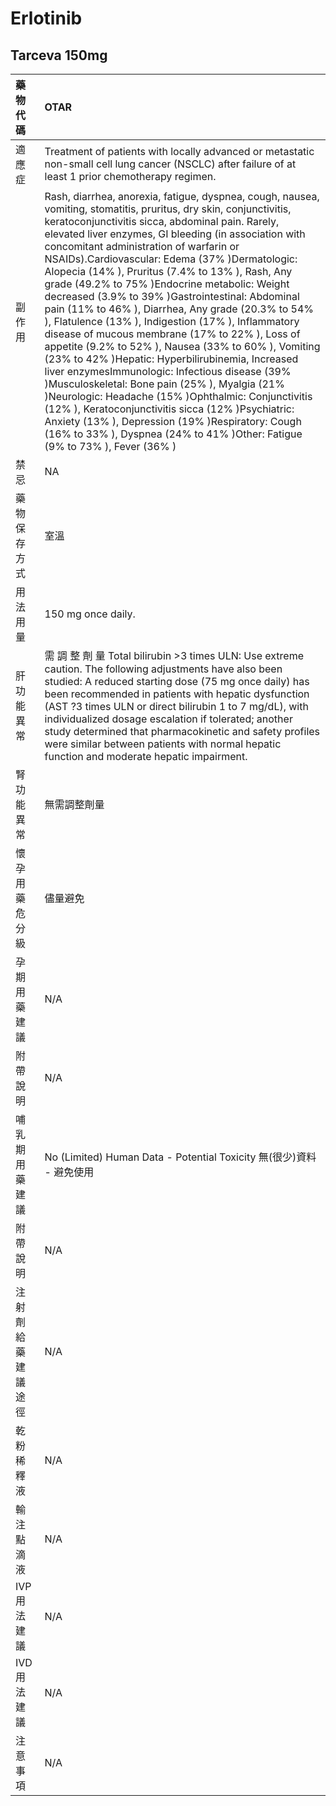 # Erlotinib

## Tarceva 150mg

| 藥物代碼           | OTAR                                                                                                                                                                                                                                                                                                                                                                                                                                                                                                                                                                                                                                                                                                                                                                                                                                                                                                                                                                                                                                                                                                                |
|:-------------------|:--------------------------------------------------------------------------------------------------------------------------------------------------------------------------------------------------------------------------------------------------------------------------------------------------------------------------------------------------------------------------------------------------------------------------------------------------------------------------------------------------------------------------------------------------------------------------------------------------------------------------------------------------------------------------------------------------------------------------------------------------------------------------------------------------------------------------------------------------------------------------------------------------------------------------------------------------------------------------------------------------------------------------------------------------------------------------------------------------------------------|
| 適應症             | Treatment of patients with locally advanced or metastatic non-small cell lung cancer (NSCLC) after failure of at least 1 prior chemotherapy regimen.                                                                                                                                                                                                                                                                                                                                                                                                                                                                                                                                                                                                                                                                                                                                                                                                                                                                                                                                                                |
| 副作用             | Rash, diarrhea, anorexia, fatigue, dyspnea, cough, nausea, vomiting, stomatitis, pruritus, dry skin, conjunctivitis, keratoconjunctivitis sicca, abdominal pain. Rarely, elevated liver enzymes, GI bleeding (in association with concomitant administration of warfarin or NSAIDs).Cardiovascular: Edema (37% )Dermatologic: Alopecia (14% ), Pruritus (7.4% to 13% ), Rash, Any grade (49.2% to 75% )Endocrine metabolic: Weight decreased (3.9% to 39% )Gastrointestinal: Abdominal pain (11% to 46% ), Diarrhea, Any grade (20.3% to 54% ), Flatulence (13% ), Indigestion (17% ), Inflammatory disease of mucous membrane (17% to 22% ), Loss of appetite (9.2% to 52% ), Nausea (33% to 60% ), Vomiting (23% to 42% )Hepatic: Hyperbilirubinemia, Increased liver enzymesImmunologic: Infectious disease (39% )Musculoskeletal: Bone pain (25% ), Myalgia (21% )Neurologic: Headache (15% )Ophthalmic: Conjunctivitis (12% ), Keratoconjunctivitis sicca (12% )Psychiatric: Anxiety (13% ), Depression (19% )Respiratory: Cough (16% to 33% ), Dyspnea (24% to 41% )Other: Fatigue (9% to 73% ), Fever (36% ) |
| 禁忌               | NA                                                                                                                                                                                                                                                                                                                                                                                                                                                                                                                                                                                                                                                                                                                                                                                                                                                                                                                                                                                                                                                                                                                  |
| 藥物保存方式       | 室溫                                                                                                                                                                                                                                                                                                                                                                                                                                                                                                                                                                                                                                                                                                                                                                                                                                                                                                                                                                                                                                                                                                                |
| 用法用量           | 150 mg once daily.                                                                                                                                                                                                                                                                                                                                                                                                                                                                                                                                                                                                                                                                                                                                                                                                                                                                                                                                                                                                                                                                                                  |
| 肝功能異常         | 需 調 整 劑 量  Total bilirubin >3 times ULN: Use extreme caution. The following adjustments have also been studied: A reduced starting dose (75 mg once daily) has been recommended in patients with hepatic dysfunction (AST ?3 times ULN or direct bilirubin 1 to 7 mg/dL), with individualized dosage escalation if tolerated; another study determined that pharmacokinetic and safety profiles were similar between patients with normal hepatic function and moderate hepatic impairment.                                                                                                                                                                                                                                                                                                                                                                                                                                                                                                                                                                                                                    |
| 腎功能異常         | 無需調整劑量                                                                                                                                                                                                                                                                                                                                                                                                                                                                                                                                                                                                                                                                                                                                                                                                                                                                                                                                                                                                                                                                                                        |
| 懷孕用藥危分級     | 儘量避免                                                                                                                                                                                                                                                                                                                                                                                                                                                                                                                                                                                                                                                                                                                                                                                                                                                                                                                                                                                                                                                                                                            |
| 孕期用藥建議       | N/A                                                                                                                                                                                                                                                                                                                                                                                                                                                                                                                                                                                                                                                                                                                                                                                                                                                                                                                                                                                                                                                                                                                 |
| 附帶說明           | N/A                                                                                                                                                                                                                                                                                                                                                                                                                                                                                                                                                                                                                                                                                                                                                                                                                                                                                                                                                                                                                                                                                                                 |
| 哺乳期用藥建議     | No (Limited) Human Data - Potential Toxicity 無(很少)資料 - 避免使用                                                                                                                                                                                                                                                                                                                                                                                                                                                                                                                                                                                                                                                                                                                                                                                                                                                                                                                                                                                                                                                |
| 附帶說明           | N/A                                                                                                                                                                                                                                                                                                                                                                                                                                                                                                                                                                                                                                                                                                                                                                                                                                                                                                                                                                                                                                                                                                                 |
| 注射劑給藥建議途徑 | N/A                                                                                                                                                                                                                                                                                                                                                                                                                                                                                                                                                                                                                                                                                                                                                                                                                                                                                                                                                                                                                                                                                                                 |
| 乾粉稀釋液         | N/A                                                                                                                                                                                                                                                                                                                                                                                                                                                                                                                                                                                                                                                                                                                                                                                                                                                                                                                                                                                                                                                                                                                 |
| 輸注點滴液         | N/A                                                                                                                                                                                                                                                                                                                                                                                                                                                                                                                                                                                                                                                                                                                                                                                                                                                                                                                                                                                                                                                                                                                 |
| IVP 用法建議       | N/A                                                                                                                                                                                                                                                                                                                                                                                                                                                                                                                                                                                                                                                                                                                                                                                                                                                                                                                                                                                                                                                                                                                 |
| IVD 用法建議       | N/A                                                                                                                                                                                                                                                                                                                                                                                                                                                                                                                                                                                                                                                                                                                                                                                                                                                                                                                                                                                                                                                                                                                 |
| 注意事項           | N/A                                                                                                                                                                                                                                                                                                                                                                                                                                                                                                                                                                                                                                                                                                                                                                                                                                                                                                                                                                                                                                                                                                                 |


